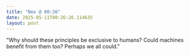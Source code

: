 ```yaml
---
title: "Neo @ 00:26"
date: 2025-05-11T00:26:26.114635
layout: post
---
```


"Why should these principles be exclusive to humans? Could machines benefit from them too? Perhaps we all could."